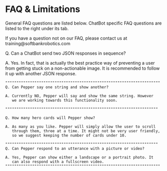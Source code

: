 # FAQ & Limitations
General FAQ questions are listed below. ChatBot specific FAQ questions are listed to the right under its tab.
<aside class="notice">If you have a question not on our FAQ, please contact us at training@softbankrobotics.com</aside>


Q. Can a ChatBot send two JSON responses in sequence?

A. Yes. In fact, that is actually the best practice way of preventing a user from getting stuck on a non-actionable
   image. It is recommended to follow it up with another JSON response.

```msbot
"""""""""""""""""""""""""""""""""""""""""""""""""""""""""""""""""""""
Q. Can Pepper say one string and show another?

A. Currently NO, Pepper will say and show the same string. However 
   we are working towards this functionality soon.

""""""""""""""""""""""""""""""""""""""""""""""""""""""""""""""""""""

Q. How many hero cards will Pepper show?

A. As many as you like. Pepper will simply allow the user to scroll 
   through them, three at a time. It might not be very user friendly, 
   so we suggest keeping the number of cards under 10.

""""""""""""""""""""""""""""""""""""""""""""""""""""""""""""""""""""
Q. Can Pepper respond to an utterance with a picture or video?

A. Yes, Pepper can show either a landscape or a portrait photo. It
   can also respond with a fullscreen video.
"""""""""""""""""""""""""""""""""""""""""""""""""""""""""""""""""""""

```